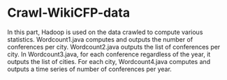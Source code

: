 # Crawl-WikiCFP-data
In this part, Hadoop is used on the data crawled to compute various statistics. Wordcount1.java computes and outputs the number of conferences per city. Wordcount2.java outputs the list of conferences per city. In Wordcount3.java, for each conference regardless of the year, it outputs the list of cities. For each city, Wordcount4.java computes and outputs a time series of number of conferences per year.
